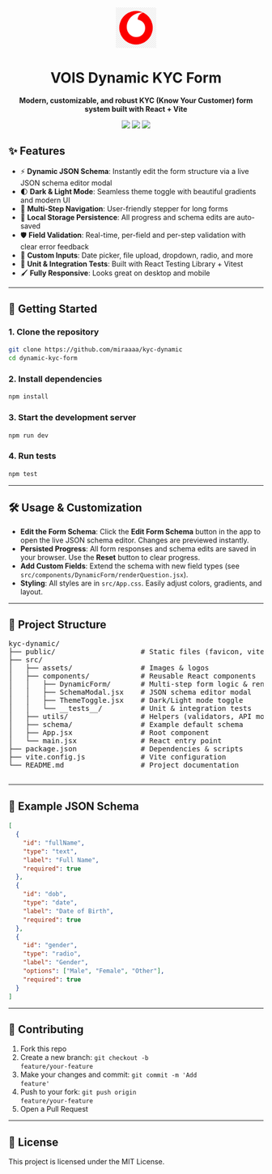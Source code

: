 <div align="center">
  <img src="./src/assets/vodafone-logo.png" alt="Vodafone Logo" width="80" />
  <h1>VOIS Dynamic KYC Form</h1>
  <p><b>Modern, customizable, and robust KYC (Know Your Customer) form system built with React + Vite</b></p>
  <img src="https://img.shields.io/badge/React-18+-61dafb?logo=react" />
  <img src="https://img.shields.io/badge/Vite-4+-646cff?logo=vite" />
  <img src="https://img.shields.io/badge/License-MIT-green" />
</div>


## ✨ Features

- ⚡ **Dynamic JSON Schema**: Instantly edit the form structure via a live JSON schema editor modal
- 🌓 **Dark & Light Mode**: Seamless theme toggle with beautiful gradients and modern UI
- 📝 **Multi-Step Navigation**: User-friendly stepper for long forms
- 💾 **Local Storage Persistence**: All progress and schema edits are auto-saved
- 🛡️ **Field Validation**: Real-time, per-field and per-step validation with clear error feedback
- 📅 **Custom Inputs**: Date picker, file upload, dropdown, radio, and more
- 🧪 **Unit & Integration Tests**: Built with React Testing Library + Vitest
- 🖌️ **Fully Responsive**: Looks great on desktop and mobile

---

## 🚀 Getting Started

### 1. Clone the repository

```bash
git clone https://github.com/miraaaa/kyc-dynamic
cd dynamic-kyc-form
```

### 2. Install dependencies

```bash
npm install
```

### 3. Start the development server

```bash
npm run dev
```

### 4. Run tests

```bash
npm test
```

---

## 🛠️ Usage & Customization

- **Edit the Form Schema**: Click the <b>Edit Form Schema</b> button in the app to open the live JSON schema editor. Changes are previewed instantly.
- **Persisted Progress**: All form responses and schema edits are saved in your browser. Use the <b>Reset</b> button to clear progress.
- **Add Custom Fields**: Extend the schema with new field types (see <code>src/components/DynamicForm/renderQuestion.jsx</code>).
- **Styling**: All styles are in <code>src/App.css</code>. Easily adjust colors, gradients, and layout.

---

## 📁 Project Structure

<pre>
kyc-dynamic/
├── public/                    # Static files (favicon, vite.svg, etc.)
├── src/
│   ├── assets/                # Images & logos
│   ├── components/            # Reusable React components
│   │   ├── DynamicForm/       # Multi-step form logic & rendering
│   │   ├── SchemaModal.jsx    # JSON schema editor modal
│   │   ├── ThemeToggle.jsx    # Dark/Light mode toggle
│   │   └── __tests__/         # Unit & integration tests
│   ├── utils/                 # Helpers (validators, API mocks)
│   ├── schema/                # Example default schema
│   ├── App.jsx                # Root component
│   └── main.jsx               # React entry point
├── package.json               # Dependencies & scripts
├── vite.config.js             # Vite configuration
└── README.md                  # Project documentation

</pre>

---

## 🧩 Example JSON Schema

```json
[
  {
    "id": "fullName",
    "type": "text",
    "label": "Full Name",
    "required": true
  },
  {
    "id": "dob",
    "type": "date",
    "label": "Date of Birth",
    "required": true
  },
  {
    "id": "gender",
    "type": "radio",
    "label": "Gender",
    "options": ["Male", "Female", "Other"],
    "required": true
  }
]
```

---

## 🤝 Contributing

1. Fork this repo
2. Create a new branch: <code>git checkout -b feature/your-feature</code>
3. Make your changes and commit: <code>git commit -m 'Add feature'</code>
4. Push to your fork: <code>git push origin feature/your-feature</code>
5. Open a Pull Request

---

## 📄 License

This project is licensed under the MIT License.
